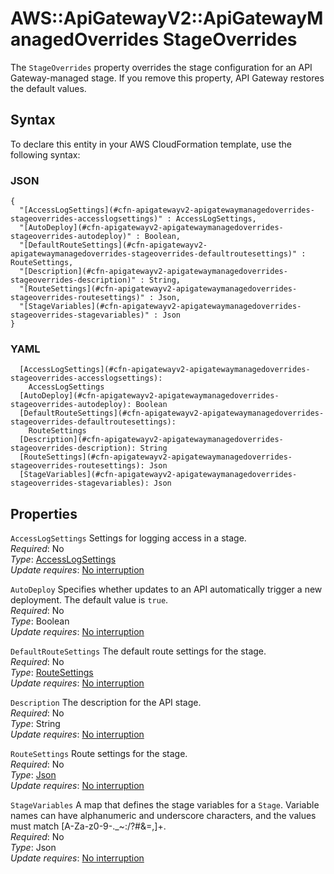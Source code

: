# AWS::ApiGatewayV2::ApiGatewayManagedOverrides StageOverrides<a name="aws-properties-apigatewayv2-apigatewaymanagedoverrides-stageoverrides"></a>

The `StageOverrides` property overrides the stage configuration for an API Gateway\-managed stage\. If you remove this property, API Gateway restores the default values\.

## Syntax<a name="aws-properties-apigatewayv2-apigatewaymanagedoverrides-stageoverrides-syntax"></a>

To declare this entity in your AWS CloudFormation template, use the following syntax:

### JSON<a name="aws-properties-apigatewayv2-apigatewaymanagedoverrides-stageoverrides-syntax.json"></a>

```
{
  "[AccessLogSettings](#cfn-apigatewayv2-apigatewaymanagedoverrides-stageoverrides-accesslogsettings)" : AccessLogSettings,
  "[AutoDeploy](#cfn-apigatewayv2-apigatewaymanagedoverrides-stageoverrides-autodeploy)" : Boolean,
  "[DefaultRouteSettings](#cfn-apigatewayv2-apigatewaymanagedoverrides-stageoverrides-defaultroutesettings)" : RouteSettings,
  "[Description](#cfn-apigatewayv2-apigatewaymanagedoverrides-stageoverrides-description)" : String,
  "[RouteSettings](#cfn-apigatewayv2-apigatewaymanagedoverrides-stageoverrides-routesettings)" : Json,
  "[StageVariables](#cfn-apigatewayv2-apigatewaymanagedoverrides-stageoverrides-stagevariables)" : Json
}
```

### YAML<a name="aws-properties-apigatewayv2-apigatewaymanagedoverrides-stageoverrides-syntax.yaml"></a>

```
  [AccessLogSettings](#cfn-apigatewayv2-apigatewaymanagedoverrides-stageoverrides-accesslogsettings):
    AccessLogSettings
  [AutoDeploy](#cfn-apigatewayv2-apigatewaymanagedoverrides-stageoverrides-autodeploy): Boolean
  [DefaultRouteSettings](#cfn-apigatewayv2-apigatewaymanagedoverrides-stageoverrides-defaultroutesettings):
    RouteSettings
  [Description](#cfn-apigatewayv2-apigatewaymanagedoverrides-stageoverrides-description): String
  [RouteSettings](#cfn-apigatewayv2-apigatewaymanagedoverrides-stageoverrides-routesettings): Json
  [StageVariables](#cfn-apigatewayv2-apigatewaymanagedoverrides-stageoverrides-stagevariables): Json
```

## Properties<a name="aws-properties-apigatewayv2-apigatewaymanagedoverrides-stageoverrides-properties"></a>

`AccessLogSettings` <a name="cfn-apigatewayv2-apigatewaymanagedoverrides-stageoverrides-accesslogsettings"></a>
Settings for logging access in a stage\.  
_Required_: No  
_Type_: [AccessLogSettings](aws-properties-apigatewayv2-apigatewaymanagedoverrides-accesslogsettings.md)  
_Update requires_: [No interruption](https://docs.aws.amazon.com/AWSCloudFormation/latest/UserGuide/using-cfn-updating-stacks-update-behaviors.html#update-no-interrupt)

`AutoDeploy` <a name="cfn-apigatewayv2-apigatewaymanagedoverrides-stageoverrides-autodeploy"></a>
Specifies whether updates to an API automatically trigger a new deployment\. The default value is `true`\.  
_Required_: No  
_Type_: Boolean  
_Update requires_: [No interruption](https://docs.aws.amazon.com/AWSCloudFormation/latest/UserGuide/using-cfn-updating-stacks-update-behaviors.html#update-no-interrupt)

`DefaultRouteSettings` <a name="cfn-apigatewayv2-apigatewaymanagedoverrides-stageoverrides-defaultroutesettings"></a>
The default route settings for the stage\.  
_Required_: No  
_Type_: [RouteSettings](aws-properties-apigatewayv2-apigatewaymanagedoverrides-routesettings.md)  
_Update requires_: [No interruption](https://docs.aws.amazon.com/AWSCloudFormation/latest/UserGuide/using-cfn-updating-stacks-update-behaviors.html#update-no-interrupt)

`Description` <a name="cfn-apigatewayv2-apigatewaymanagedoverrides-stageoverrides-description"></a>
The description for the API stage\.  
_Required_: No  
_Type_: String  
_Update requires_: [No interruption](https://docs.aws.amazon.com/AWSCloudFormation/latest/UserGuide/using-cfn-updating-stacks-update-behaviors.html#update-no-interrupt)

`RouteSettings` <a name="cfn-apigatewayv2-apigatewaymanagedoverrides-stageoverrides-routesettings"></a>
Route settings for the stage\.  
_Required_: No  
_Type_: [Json](aws-properties-apigatewayv2-apigatewaymanagedoverrides-routesettings.md)  
_Update requires_: [No interruption](https://docs.aws.amazon.com/AWSCloudFormation/latest/UserGuide/using-cfn-updating-stacks-update-behaviors.html#update-no-interrupt)

`StageVariables` <a name="cfn-apigatewayv2-apigatewaymanagedoverrides-stageoverrides-stagevariables"></a>
A map that defines the stage variables for a `Stage`\. Variable names can have alphanumeric and underscore characters, and the values must match \[A\-Za\-z0\-9\-\.\_\~:/?\#&=,\]\+\.  
_Required_: No  
_Type_: Json  
_Update requires_: [No interruption](https://docs.aws.amazon.com/AWSCloudFormation/latest/UserGuide/using-cfn-updating-stacks-update-behaviors.html#update-no-interrupt)
